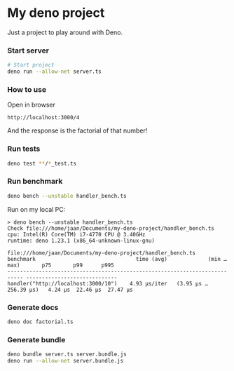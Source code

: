 # My deno project

Just a project to play around with Deno.


### Start server

```bash
# Start project
deno run --allow-net server.ts
```

### How to use

Open in browser

```
http://localhost:3000/4
```

And the response is the factorial of that number!

### Run tests

```bash
deno test **/*_test.ts
```

### Run benchmark

```bash
deno bench --unstable handler_bench.ts
```

Run on my local PC:

```
> deno bench --unstable handler_bench.ts
Check file:///home/jaan/Documents/my-deno-project/handler_bench.ts
cpu: Intel(R) Core(TM) i7-4770 CPU @ 3.40GHz
runtime: deno 1.23.1 (x86_64-unknown-linux-gnu)

file:///home/jaan/Documents/my-deno-project/handler_bench.ts
benchmark                                time (avg)             (min … max)       p75       p99      p995
--------------------------------------------------------------------------- -----------------------------
handler("http://localhost:3000/10")    4.93 µs/iter   (3.95 µs … 256.39 µs)   4.24 µs  22.46 µs  27.47 µs
```

### Generate docs

```bash
deno doc factorial.ts
```

### Generate bundle

```bash
deno bundle server.ts server.bundle.js
deno run --allow-net server.bundle.js
```